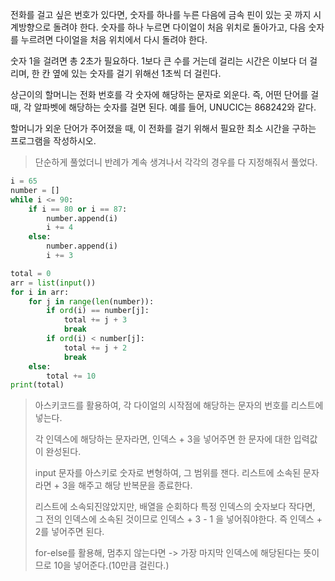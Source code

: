 전화를 걸고 싶은 번호가 있다면, 숫자를 하나를 누른 다음에 금속 핀이 있는 곳 까지 시계방향으로 돌려야 한다. 숫자를 하나 누르면 다이얼이 처음 위치로 돌아가고, 다음 숫자를 누르려면 다이얼을 처음 위치에서 다시 돌려야 한다.

숫자 1을 걸려면 총 2초가 필요하다. 1보다 큰 수를 거는데 걸리는 시간은 이보다 더 걸리며, 한 칸 옆에 있는 숫자를 걸기 위해선 1초씩 더 걸린다.

상근이의 할머니는 전화 번호를 각 숫자에 해당하는 문자로 외운다. 즉, 어떤 단어를 걸 때, 각 알파벳에 해당하는 숫자를 걸면 된다. 예를 들어, UNUCIC는 868242와 같다.

할머니가 외운 단어가 주어졌을 때, 이 전화를 걸기 위해서 필요한 최소 시간을 구하는 프로그램을 작성하시오.



> 단순하게 풀었더니 반례가 계속 생겨나서 각각의 경우를 다 지정해줘서 풀었다.

```python
i = 65
number = []
while i <= 90:
    if i == 80 or i == 87:
        number.append(i)
        i += 4
    else:
        number.append(i)
        i += 3

total = 0
arr = list(input())
for i in arr:
    for j in range(len(number)):
        if ord(i) == number[j]:
            total += j + 3
            break
        if ord(i) < number[j]:
            total += j + 2
            break
    else:
        total += 10
print(total)
```

> 아스키코드를 활용하여, 각 다이얼의 시작점에 해당하는 문자의 번호를 리스트에 넣는다.
>
> 각 인덱스에 해당하는 문자라면, 인덱스 + 3을 넣어주면 한 문자에 대한 입력값이 완성된다.
>
> input 문자를 아스키로 숫자로 변형하여, 그 범위를 잰다. 리스트에 소속된 문자라면 + 3을 해주고 해당 반복문을 종료한다.
>
> 리스트에 소속되진않았지만, 배열을 순회하다 특정 인덱스의 숫자보다 작다면, 그 전의 인덱스에 소속된 것이므로 인덱스 + 3 - 1 을 넣어줘야한다. 즉 인덱스 + 2를 넣어주면 된다.
>
> for-else를 활용해, 멈추지 않는다면 -> 가장 마지막 인덱스에 해당된다는 뜻이므로 10을 넣어준다.(10만큼 걸린다.)
